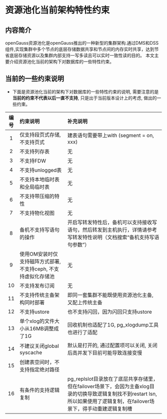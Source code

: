 # 资源池化当前架构特性约束

## 内容简介

openGauss资源池化是openGauss推出的一种新型的集群架构.通过DMS和DSS组件,实现集群中多个节点的底层存储数据共享和节点间的内存实时共享，达到节省底层存储资源以及集群内部支持一写多读且可以实时一致性读的目的。
本文主要介绍资源池化当前的架构下对数据库的一些特性约束。

## 当前的一些约束说明
- 下面是资源池化当前的架构下对数据库的一些特性约束的说明, 需要注意的是**当前的约束不代表以后一直不支持**, 只是出于当前版本设计上的考虑, 做出的一些约束。
  
| 编号 |  约束说明 | 补充说明 |
|:--:|:--|:--|
| 1 | 仅支持段页式存储, 不支持页式 | 建表语句需要带上with (segment = on, xxx) |
| 2 | 不支持列存表 | 无 |
| 3 | 不支持FDW | 无 |
| 4 | 不支持unlogged表 | 无 |
| 5 | 不支持本地临时表和全局临时表 | 无 |
| 6 | 不支持带压缩的特性 | 无 |
| 7 | 不支持物化视图 | 无 |
| 8 | 备机不支持写语句的操作 | 开启写转发特性后，备机可以支持接收写语句，然后转发到主机执行，详情请参考写转发特性说明（文档搜索“备机支持写语句参数”） |
| 9 | 使用OM安装时仅支持磁阵方式部署, 不支持ceph, 不支持虚拟化存储池 | 无 |
| 10 | 不支持发布订阅 | 无 |
| 11 | 不支持传统主备架构同时部署 | 即同一套集群不能既使用资源池化主备, 又配上传统主备 |
| 12 | 不支持ustore | 也不支持闪回，因为闪回只支持ustore |
| 13 | 单个xlog的文件大小从16MB调整成了1G | 回收机制也适配了1G, pg_xlogdump工具也进行了适配 |
| 14 | 不建议关闭global syscache | 默认是打开的, 通过配置项可以关闭, 关闭后高并发下目前可能导致连接变慢 |
| 15 | 创建表空间时，不支持指定绝对路径 |
| 16 | 有条件的支持逻辑复制 | pg_replslot目录放在了底层共享存储里，但在failover场景下，会因为主备xlog目录的切换导致逻辑复制找不到restart lsn, 所以如果使用了逻辑复制，在failover场景下，得手动重建逻辑复制槽 |